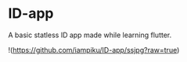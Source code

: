 # ID-app

A basic statless ID app made while learning flutter.

!(https://github.com/iampiku/ID-app/ssjpg?raw=true)
